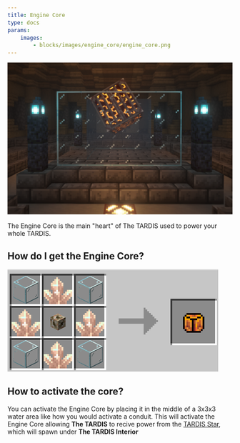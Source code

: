 ```yaml
---
title: Engine Core
type: docs
params:
    images:
        - blocks/images/engine_core/engine_core.png
---
```


![Image of Engine Core](images/engine_core/engine_core.png)

The Engine Core is the main "heart" of The TARDIS used to power your whole TARDIS.

## How do I get the Engine Core?

![Engine Core recepie](images/engine_core/engine_core_recepie.png)

## How to activate the core?
You can activate the Engine Core by placing it in the middle of a 3x3x3 water area like how you would activate a conduit. This will activate the Engine Core allowing **The TARDIS** to recive power from the [TARDIS Star](../../mechanics/star.md), which will spawn under **The TARDIS Interior**
